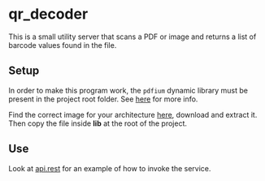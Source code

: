 # qr_decoder

This is a small utility server that scans a PDF or image and returns a list of barcode values found in the file.

## Setup

In order to make this program work, the `pdfium` dynamic library must be present in the project root folder.
See [here](https://docs.rs/pdfium-render/0.8.25/pdfium_render/#binding-to-pdfium) for more info.

Find the correct image for your architecture [here](https://github.com/bblanchon/pdfium-binaries/releases), download and extract it. Then copy the file inside **lib** at the root of the project.

## Use

Look at [api.rest](api.rest) for an example of how to invoke the service.
